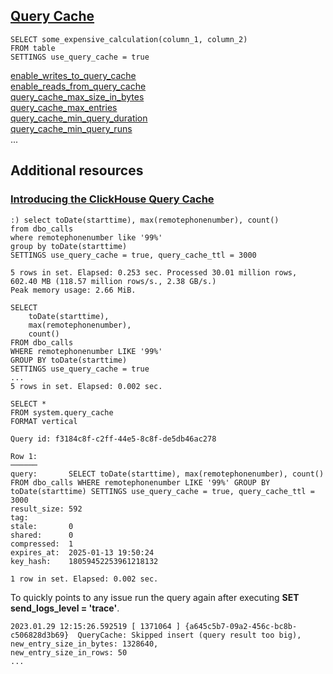 ## [Query Cache](https://clickhouse.com/docs/en/operations/query-cache)
```
SELECT some_expensive_calculation(column_1, column_2)
FROM table
SETTINGS use_query_cache = true
```
[enable_writes_to_query_cache](https://clickhouse.com/docs/en/operations/settings/settings#enable-writes-to-query-cache)   
[enable_reads_from_query_cache](https://clickhouse.com/docs/en/operations/settings/settings#enable-reads-from-query-cache)   
[query_cache_max_size_in_bytes](https://clickhouse.com/docs/en/operations/settings/settings#query-cache-max-size-in-bytes)  
[query_cache_max_entries](https://clickhouse.com/docs/en/operations/settings/settings#query-cache-max-entries)   
[query_cache_min_query_duration](https://clickhouse.com/docs/en/operations/settings/settings#query-cache-min-query-duration)   
[query_cache_min_query_runs](https://clickhouse.com/docs/en/operations/settings/settings#query-cache-min-query-runs)   
...

## Additional resources
### [Introducing the ClickHouse Query Cache](https://clickhouse.com/blog/introduction-to-the-clickhouse-query-cache-and-design)
```
:) select toDate(starttime), max(remotephonenumber), count()
from dbo_calls
where remotephonenumber like '99%'
group by toDate(starttime)
SETTINGS use_query_cache = true, query_cache_ttl = 3000

5 rows in set. Elapsed: 0.253 sec. Processed 30.01 million rows, 602.40 MB (118.57 million rows/s., 2.38 GB/s.)
Peak memory usage: 2.66 MiB.
```
```
SELECT
    toDate(starttime),
    max(remotephonenumber),
    count()
FROM dbo_calls
WHERE remotephonenumber LIKE '99%'
GROUP BY toDate(starttime)
SETTINGS use_query_cache = true
...
5 rows in set. Elapsed: 0.002 sec.
```
```
SELECT *
FROM system.query_cache
FORMAT vertical

Query id: f3184c8f-c2ff-44e5-8c8f-de5db46ac278

Row 1:
──────
query:       SELECT toDate(starttime), max(remotephonenumber), count() FROM dbo_calls WHERE remotephonenumber LIKE '99%' GROUP BY toDate(starttime) SETTINGS use_query_cache = true, query_cache_ttl = 3000
result_size: 592
tag:
stale:       0
shared:      0
compressed:  1
expires_at:  2025-01-13 19:50:24
key_hash:    18059452253961218132

1 row in set. Elapsed: 0.002 sec.
```

To quickly points to any issue run the query again after executing **SET send_logs_level = 'trace'**.
```
2023.01.29 12:15:26.592519 [ 1371064 ] {a645c5b7-09a2-456c-bc8b-c506828d3b69}  QueryCache: Skipped insert (query result too big), new_entry_size_in_bytes: 1328640,
new_entry_size_in_rows: 50
...
```



